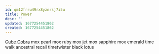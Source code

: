 ```yaml
---
id: qm12frru49rx8yznrsj7i5u
title: Power
desc: ''
updated: 1677254451862
created: 1677254451862
---
```

[Cube Cobra](https://cubecobra.com/packages/browse?f=power)
mox pearl
mox ruby
mox jet
mox sapphire
mox emerald
time walk
ancestral recall
timetwister
black lotus
